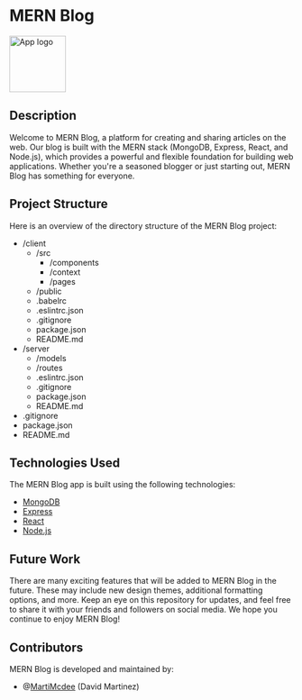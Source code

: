<!DOCTYPE html>
<html>
  <body>
    <h1>MERN Blog</h1>
    <img src="https://via.placeholder.com/100x100" width="100" height="100" alt="App logo">
    <h2>Description</h2>
    <p>Welcome to MERN Blog, a platform for creating and sharing articles on the web. Our blog is built with the MERN stack (MongoDB, Express, React, and Node.js), which provides a powerful and flexible foundation for building web applications. Whether you're a seasoned blogger or just starting out, MERN Blog has something for everyone.</p>
    <h2>Project Structure</h2>
<p>Here is an overview of the directory structure of the MERN Blog project:</p>
<ul>
  <li>/client
    <ul>
      <li>/src
        <ul>
          <li>/components</li>
          <li>/context</li>
          <li>/pages</li>
        </ul>
      </li>
      <li>/public</li>
      <li>.babelrc</li>
      <li>.eslintrc.json</li>
      <li>.gitignore</li>
      <li>package.json</li>
      <li>README.md</li>
    </ul>
  </li>
  <li>/server
    <ul>
      <li>/models</li>
      <li>/routes</li>
      <li>.eslintrc.json</li>
      <li>.gitignore</li>
      <li>package.json</li>
      <li>README.md</li>
    </ul>
  </li>
  <li>.gitignore</li>
  <li>package.json</li>
  <li>README.md</li>
</ul>
<h2>Technologies Used</h2>
<p>The MERN Blog app is built using the following technologies:</p>
<ul>
  <li><a href="https://www.mongodb.com/docs">MongoDB</a></li>
  <li><a href="https://expressjs.com/en/4x/api.html">Express</a></li>
  <li><a href="https://reactjs.org/docs/getting-started.html">React</a></li>
  <li><a href="https://nodejs.org/api/">Node.js</a></li>
</ul>
<h2>Future Work</h2>
<p>There are many exciting features that will be added to MERN Blog in the future. These may include new design themes, additional formatting options, and more. Keep an eye on this repository for updates, and feel free to share it with your friends and followers on social media. We hope you continue to enjoy MERN Blog!</p>
<h2>Contributors</h2>
<p>MERN Blog is developed and maintained by:</p>
<ul>
  <li>@<a href="https://www.linkedin.com/in/david-martinez-a693b165/">MartiMcdee</a> (David Martinez)</li>
</ul>
  </body>
</html>
